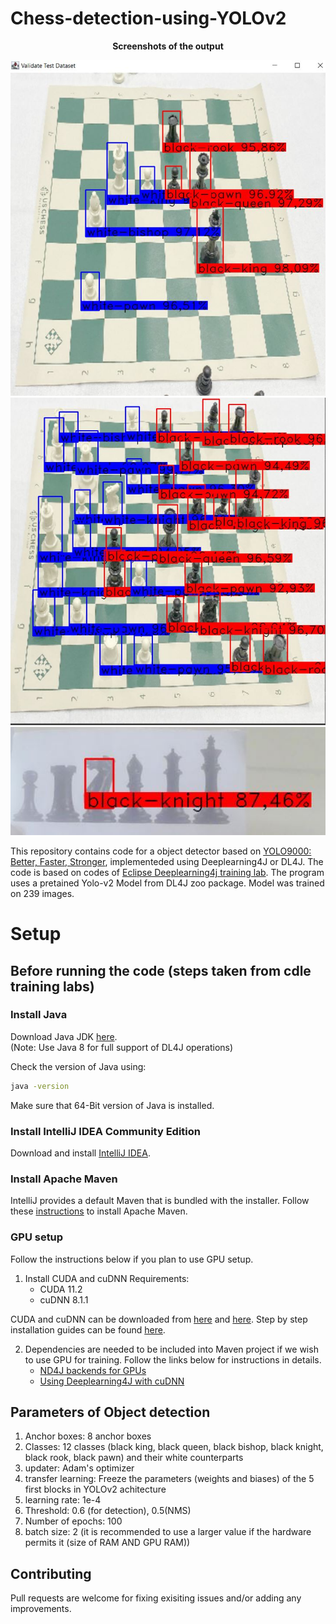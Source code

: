 # Chess-detection-using-YOLOv2
<p align="center">
   <strong>Screenshots of the output</strong>
</p>
<p align="center">
<img src="image/Capture_1.JPG" width="750">
<img src="image/Capture_2.JPG" width="750">
<img src="image/Capture_webcam.JPG" width="750">
</p>


This repository contains code for a object detector based on [YOLO9000: Better, Faster, Stronger](https://arxiv.org/pdf/1612.08242.pdf), implementeded using Deeplearning4J or DL4J. The code is based on codes of [Eclipse Deeplearning4j training lab](https://github.com/CertifaiAI/cdle-traininglabs). The program uses a pretained Yolo-v2 Model from DL4J zoo package. Model was trained on 239 images.

# Setup

## Before running the code (steps taken from cdle training labs)

### Install Java

Download Java JDK [here](https://www.oracle.com/java/technologies/javase/javase-jdk8-downloads.html).  
(Note: Use Java 8 for full support of DL4J operations)

Check the version of Java using: 
```sh
java -version
```

Make sure that 64-Bit version of Java is installed.

### Install IntelliJ IDEA Community Edition
Download and install [IntelliJ IDEA](https://www.jetbrains.com/idea/download/).

### Install Apache Maven
IntelliJ provides a default Maven that is bundled with the installer. Follow these [instructions](https://maven.apache.org/install.html) to install Apache Maven.

### GPU setup
Follow the instructions below if you plan to use GPU setup.
1. Install CUDA and cuDNN
    Requirements:
   -  CUDA 11.2
   -  cuDNN 8.1.1
  
CUDA and cuDNN can be downloaded from [here](https://developer.nvidia.com/cuda-11.2.0-download-archive) and [here](https://developer.nvidia.com/rdp/cudnn-archive). Step by step installation guides can be found [here](https://docs.nvidia.com/deeplearning/sdk/cudnn-install/index.html).

2. Dependencies are needed to be included into Maven project if we wish to use GPU for training. Follow the links below for instructions in details.
   - [ND4J backends for GPUs](https://deeplearning4j.konduit.ai/multi-project/explanation/configuration/backends#nd-4-j-backends-for-gpus-and-cpus)
   - [Using Deeplearning4J with cuDNN](https://deeplearning4j.konduit.ai/multi-project/explanation/configuration/backends/cudnn#using-cudnn-via-deeplearning-4-j)

## Parameters of Object detection
1. Anchor boxes: 8 anchor boxes
2. Classes: 12 classes (black king, black queen, black bishop, black knight, black rook, black pawn) and their white counterparts
3. updater: Adam's optimizer
4. transfer learning: Freeze the parameters (weights and biases) of the 5 first blocks in YOLOv2 achitecture
5. learning rate: 1e-4
6. Threshold: 0.6 (for detection), 0.5(NMS)
7. Number of epochs: 100
8. batch size: 2  (it is recommended to use a larger value if the hardware permits it (size of RAM AND GPU RAM))
## Contributing

Pull requests are welcome for fixing exisiting issues and/or adding any improvements.
